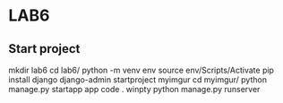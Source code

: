 # LAB6

## Start project

mkdir lab6
cd lab6/
python -m venv env
source env/Scripts/Activate
pip install django
django-admin startproject myimgur
cd myimgur/
python manage.py startapp app
code .
winpty python manage.py runserver
